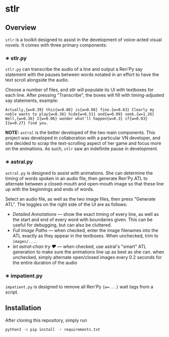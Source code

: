 # stlr

## Overview

`stlr` is a toolkit designed to assist in the development of voice-acted visual novels. It comes with three primary components:

### ※ stlr.py
`stlr.py` can transcribe the audio of a line and output a Ren'Py say statement with the pauses between words notated in an effort to have the text scroll alongside the audio.

Choose a number of files, and stlr will populate its UI with textboxes for each line. After pressing "Transcribe", the boxes will fill with timing-adjusted say statements, example:

```Actually,{w=0.39} this{w=0.06} is{w=0.06} fine.{w=0.63} Clearly my noble wants to play{w=0.36} hide{w=0.51} and{w=0.09} seek.{w=1.26} Well,{w=0.36} I{w=0.06} wonder what'll happen{w=0.3} if{w=0.03} I{w=0.27} find you.```

**NOTE:** `astral` is the better developed of the two main components. This project was developed in collaboration with a particular VN developer, and she decided to scrap the text-scrolling aspect of her game and focus more on the animations. As such, `stlr` saw an indefinite pause in development.

### ※ astral.py

`astral.py` is designed to assist with animations. She can determine the timing of words spoken in an audio file, then generate Ren'Py ATL to alternate between a closed-mouth and open-mouth image so that these line up with the beginnings and ends of words.

Select an audio file, as well as the two image files, then press "Generate ATL". The toggles on the right side of the UI are as follows:

- *Detailed Annotations* — show the exact timing of every line, as well as the start and end of every word with boundaries given. This can be useful for debugging, but can also be cluttered.
- *Full Image Paths* — when checked, enter the image filenames into the ATL exactly as they appear in the textboxes. When unchecked, trim to `images/...`.
- *let astral-chan try ♥* — when checked, use astral's "smart" ATL generation to make sure the animations line up as best as she can. when unchecked, simply alternate open/closed images every 0.2 seconds for the entire duration of the audio


### ※ impatient.py
`impatient.py` is designed to remove all Ren'Py `{w=...}` wait tags from a script.


## Installation

After cloning this repository, simply run

```sh
python3 -m pip install -r requirements.txt
```